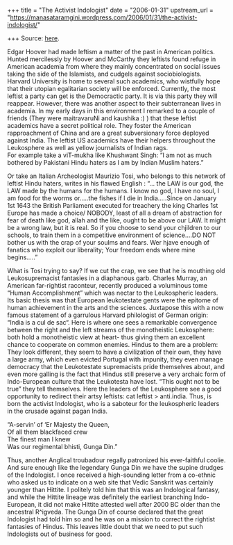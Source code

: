 +++
title = "The Activist Indologist"
date = "2006-01-31"
upstream_url = "https://manasataramgini.wordpress.com/2006/01/31/the-activist-indologist/"

+++
Source: [here](https://manasataramgini.wordpress.com/2006/01/31/the-activist-indologist/).

Edgar Hoover had made leftism a matter of the past in American politics.
Hunted mercilessly by Hoover and McCarthy they leftists found refuge in
American academia from where they mainly concentrated on social issues
taking the side of the Islamists, and cudgels against sociobiologists.
Harvard University is home to several such academics, who wistfully hope
that their utopian egalitarian society will be enforced. Currently, the
most leftist a party can get is the Democractic party. It is via this
party they will reappear. However, there was another aspect to their
subterranean lives in academia. In my early days in this environment I
remarked to a couple of friends (They were maitravaruNi and kaushika :)
) that these leftist academics have a secret political role. They foster
the American rapproachment of China and are a great subversionary force
deployed against India. The leftist US academics have their helpers
throughout the Leukosphere as well as yellow journalists of Indian
rags.  
For example take a viT-mukha like Khushwant Singh: “I am not as much
bothered by Pakistani Hindu haters as I am by Indian Muslim haters.”

Or take an Italian Archeologist Maurizio Tosi, who belongs to this
network of leftist Hindu haters, writes in his flawed English : “… the
LAW is our god, the LAW made by the humans for the humans. I know no
god, I have no soul, I am food for the worms or…..the fishes if I die in
India…..Since on January 1st 1643 the British Parliament executed for
treachery the king Charles 1st Europe has made a choice/ NOBODY, least
of all a dream of abstraction for fear of death like god, allah and the
like, ought to be above our LAW. It might be a wrong law, but it is
real. So if you choose to send your chjildren to our schools, to train
them in a competitive environment of science….DO NOT bother us with the
crap of your soulms and fears. Wer hjave enough of fanatics who exploit
our liberality; Your freedom ends where mine begins…..”  
  
What is Tosi trying to say? If we cut the crap, we see that he is
mouthing old Leukosupremacist fantasies in a diaphanous garb. Charles
Murray, an American far-rightist raconteur, recently produced a
voluminous tome “Human Accomplishment” which was nectar to the
Leukospheric leaders. Its basic thesis was that European leukotestate
gents were the epitome of human achievement in the arts and the
sciences. Juxtapose this with a now famous statement of a garrulous
Harvard philologist of German origin: “India is a cul de sac“. Here is
where one sees a remarkable convergence between the right and the left
streams of the monotheistic Leukosphere: both hold a monotheistic view
at heart- thus giving them an excellent chance to cooperate on common
enemies. Hindus to them are a problem: They look different, they seem to
have a civilization of their own, they have a large army, which even
evicted Portugal with impunity, they even manage democracy that the
Leukotestate supremacists pride themselves about, and even more galling
is the fact that Hindus still preserve a very archaic form of
Indo-European culture that the Leukotesta have lost. “This ought not to
be true” they tell themselves. Here the leaders of the Leukosphere see a
good opportunity to redirect their artsy leftists: cat leftist \>
anti.india. Thus, is born the activist Indologist, who is a saboteur for
the leukospheric leaders in the crusade against pagan India.

“A-servin’ of ‘Er Majesty the Queen,  
Of all them blackfaced crew  
The finest man I knew  
Was our regimental bhisti, Gunga Din.”

Thus, another Anglical troubadour regally patronized his ever-faithful
coolie. And sure enough like the legendary Gunga Din we have the supine
drudges of the Indologist. I once received a high-sounding letter from a
co-ethnic who asked us to indicate on a web site that Vedic Sanskrit was
certainly younger than Hittite. I politely told him that this was an
Indological fantasy, and while the Hittite lineage was definitely the
earliest branching Indo-European, it did not make Hittite attested well
after 2000 BC older than the ancestral R^igveda. The Gunga Din of course
declared that the great Indologist had told him so and he was on a
mission to correct the rightist fantasies of Hindus. This leaves little
doubt that we need to put such Indologists out of business for good.

